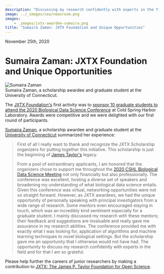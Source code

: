 ```yaml
---
description: "Discussing my research confidently with experts in the field."
image: ../_images/seo/newsroom.png
images:
    - _images/jxtx-awardee-sumaira.png
title: "Sumaira Zaman: JXTX Foundation and Unique Opportunities"
---
```


<Date>November 25th, 2020</Date>

# Sumaira Zaman: JXTX Foundation and Unique Opportunities

<Image alt="Sumaira Zaman" image={props.images[0]} />
<figcaption>Sumaira Zaman, a scholarship awardee and graduate student at the University of Connecticut.</figcaption>

The [JXTX Foundation's][1] first activity was to [sponsor 10 graduate students to attend the 2020 Biological Data Science Conference][2] at Cold Spring Harbor Laboratory. Awards were competitive and we were delighted with our first round of participants.

[Sumaira Zaman][3], a scholarship awardee and graduate student at the [University of Connecticut][4] summarized her experience:

> First of all I really want to thank and recognize the JXTX Scholarship organizers for putting together this initiative. This scholarship is just the beginning of [James Taylor's][5] legacy.
>
> From a pool of extraordinary applicants, I am honored that the organizers chose to support me throughout the [2020 CSHL Biological Data Science Meeting][6] not only financially but also professionally. The conference was excellent, hosting a diverse set of speakers and broadening my understanding of what biological data science entails. Given this conference was virtual, networking opportunities were not so straight forward. However, as JXTX awardees, we had the unique opportunity of personally speaking with principal investigators from a wide range of research. Some mentors even encouraged staying in touch, which was an incredibly kind sentiment especially for a graduate student. I mainly discussed my research with these mentors; their feedback and suggestions are invaluable and really gave me assurance in my research abilities. The conference provided me with exactly what I was looking for, application of algorithms and machine learning techniques to novel biological settings. But the scholarship gave me an opportunity that I otherwise would not have had. The opportunity to discuss my research confidently with experts in the field and for that I am so grateful.

Please help further the careers of junior researchers by making a contribution to [JXTX: The James P. Taylor Foundation for Open Science][1].

[1]: /about
[2]: /news/2020-10-jxtx-awardees/
[3]: https://sumairazaman.weebly.com/
[4]: https://uconn.edu/
[5]: https://galaxyproject.org/jxtx/
[6]: https://meetings.cshl.edu/meetings.aspx?meet=DATA&year=20
